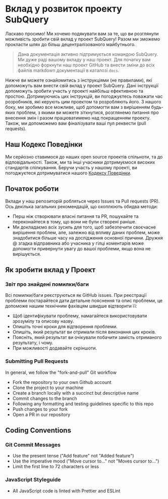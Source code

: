 # Вклад у розвиток проекту SubQuery

Ласкаво просимо! Ми хочемо подякувати вам за те, що ви розглянули можливість зробити свій вклад у проект SubQuery! Разом ми зможемо прокласти шлях до бiльш децентралізованого майбутнього.

> Дана документація активно підтримується командою SubQuery. Ми дуже раді вашому вкладу у наш проект. Для початку вам необхідно форкнути наш проект GitHub та внести зміни до всіх файлів markdown документації в каталозі `docs`.

Нижче ви можете ознайомитись з інструкціями (не правилами), які допоможуть вам внести свій вклад у проект SubQuery. Дані інструкції допоможуть зробити участь у проекті найбільш ефективною та простою. Дотримуючись цих інструкцій, ви погоджуєтесь поважати час розробників, які керують цим проектом та розробляють його. З нашого боку, ми зробимо все можливе, щоб допомогти вам з вирішенням будь-яких проблем, з якими ви можете зіткнутися, розглянемо питання про внесення змін і разом працюватимемо над покращенням проекту. Також, ми допоможемо вам фіналізувати ваші пул реквести (pull requests).

## Наш Кодекс Поведінки

Ми серйозно ставимося до наших open source проектів спільноти, та до відповідальності. Також, ми та інші учасники дотримуємося високих стандартів спілкування. Беручи участь у нашому проекті, ви погоджуєтеся дотримуватися нашого [Кодексу Поведінки](https://github.com/subquery/subql/blob/contributors-guide/CODE_OF_CONDUCT.md).

## Початок роботи

Вклади у наш репозиторій робляться через Issues та Pull requests (PR). Ось декілька загальних рекомендацій, що охоплюють обидва методи:

* Перш ніж створювати власні питання та PR, пошукайте та переконайтеся в тому, що вони не були створені раніше.
* Ми докладаємо всіх зусиль для того, щоб забезпечити своєчасне вирішення проблем, але, залежно від впливу даних проблем, може знадобитися більше часу на дослідження основної причини. Дружня @ згадка відправника або учасника у гілці коментарів може допомогти привернути увагу до вашої проблеми, якщо вона не вирішується.

## Як зробити вклад у Проект

### Звіт про знайдені помилки/баги

Всі помилки/баги реєструються як GitHub issues. При реєстрації проблеми постарайтеся дати детальне пояснення та опис проблеми, це допоможе нашим технічним фахівцям швидше відтворити її:

* Щоб ідентифікувати проблему, намагайтеся використовувати зрозумілу та описову назву.
* Опишіть точні кроки для вiдтворення проблеми.
* Опишіть, який результат ви отримали після виконання цих кроків.
* Поясніть, який результат ви очікували побачити замість отриманого результату, і чому.
* При можливості додавайте скріншоти.

### Submitting Pull Requests

In general, we follow the "fork-and-pull" Git workflow

* Fork the repository to your own Github account
* Clone the project to your machine
* Create a branch locally with a succinct but descriptive name
* Commit changes to the branch
* Following any formatting and testing guidelines specific to this repo
* Push changes to your fork
* Open a PR in our repository

## Coding Conventions

### Git Commit Messages

* Use the present tense ("Add feature" not "Added feature")
* Use the imperative mood ("Move cursor to..." not "Moves cursor to...")
* Limit the first line to 72 characters or less

### JavaScript Styleguide

* All JavaScript code is linted with Prettier and ESLint
